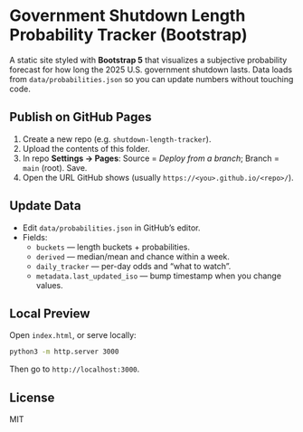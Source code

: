 
# Government Shutdown Length Probability Tracker (Bootstrap)

A static site styled with **Bootstrap 5** that visualizes a subjective probability forecast for how long the 2025 U.S. government shutdown lasts. Data loads from `data/probabilities.json` so you can update numbers without touching code.

## Publish on GitHub Pages
1. Create a new repo (e.g. `shutdown-length-tracker`).
2. Upload the contents of this folder.
3. In repo **Settings → Pages**: Source = *Deploy from a branch*; Branch = `main` (root). Save.
4. Open the URL GitHub shows (usually `https://<you>.github.io/<repo>/`).

## Update Data
- Edit `data/probabilities.json` in GitHub’s editor.
- Fields:
  - `buckets` — length buckets + probabilities.
  - `derived` — median/mean and chance within a week.
  - `daily_tracker` — per-day odds and “what to watch”.
  - `metadata.last_updated_iso` — bump timestamp when you change values.

## Local Preview
Open `index.html`, or serve locally:
```bash
python3 -m http.server 3000
```
Then go to `http://localhost:3000`.

## License
MIT
